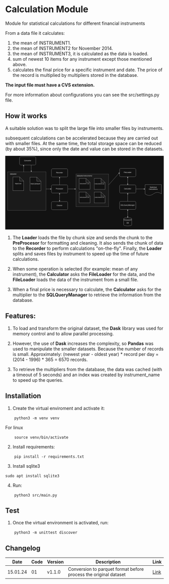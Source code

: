 # Calculation Module

Module for statistical calculations for different financial instruments

From a data file it calculates:
1. the mean of INSTRUMENT1.
2. the mean of INSTRUMENT2 for November 2014.
3. the mean of INSTRUMENT3, it is calculated as the data is loaded.
4. sum of newest 10 items for any instrument except those mentioned above. 
5. calculates the final price for a specific instrument and date. The price of the record is multiplied by multipliers stored in the database.


**The input file must have a CVS extension.** 

For more information about configurations you can see the src/settings.py file.


## How it works
A suitable solution was to split the large file into smaller files by instruments.

subsequent calculations can be accelerated because they are carried out with smaller files. At the same time, the total storage space can be reduced (by about 35%), since only the date and value can be stored in the datasets.

![Schema](schema.png)

1. The **Loader** loads the file by chunk size and sends the chunk to the **PreProcesor** for formatting and cleaning. It also sends the chunk of data to the **Recorder** to perform calculations "on-the-fly".
Finally, the **Loader** splits and saves files by instrument to speed up the time of future calculations.

2. When some operation is selected (for example: mean of any instrument), the **Calculator** asks the **FileLoader** for the data, and the **FileLoader** loads the data of the instrument from a small file.

3. When a final price is necessary to calculate, the **Calculator** asks for the multiplier to the **SQLQueryManager** to retrieve the information from the database.

## Features:

1. To load and transform the original dataset, the **Dask** library was used for memory control and to allow parallel processing.

2. However, the use of **Dask** increases the complexity, so **Pandas** was used to manipulate the smaller datasets. Because the number of records is small. Approximately:
(newest year - oldest year) * record per day = (2014 - 1996) * 365 = 6570 records.

3. To retrieve the multipliers from the database, the data was cached (with a timeout of 5 seconds) and an index was created by instrument_name to speed up the queries.

## Installation
1. Create the virtual enviroment and activate it:
```
    python3 -m venv venv
```
For linux
```
    source venv/bin/activate
```
2. Install requirements:
```
    pip install -r requirements.txt
```
3. Install sqlite3
```
sudo apt install sqlite3
```
4. Run:
```
    python3 src/main.py
```

## Test
1. Once the virtual environment is activated, run:
```
    python3 -m unittest discover
```

## Changelog
| Date    | Code | Version | Description | Link |
| -------- | ------- | -------- | ------- | -------
| 15.01.24  | 01    | v1.1.0  | Conversion to parquet format before process the original dataset | [Link](docs/v1.1.0.md)